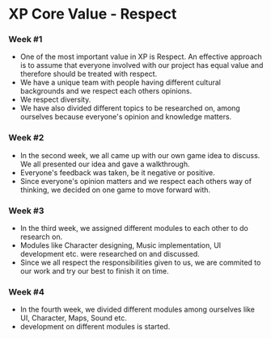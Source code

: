# XP Core Value - Respect

### Week #1
* One of the most important value in XP is Respect. An effective approach is to assume that everyone involved with our project has equal value and therefore should be treated with respect.
* We have a unique team with people having different cultural backgrounds and we respect each others opinions.
* We respect diversity.
* We have also divided different topics to be researched on, among ourselves because everyone's opinion and knowledge matters.

### Week #2
* In the second week, we all came up with our own game idea to discuss. We all presented our idea and gave a walkthrough.
* Everyone's feedback was taken, be it negative or positive.
* Since everyone's opinion matters and we respect each others way of thinking, we decided on one game to move forward with.

### Week #3
* In the third week, we assigned different modules to each other to do research on.
* Modules like Character designing, Music implementation, UI development etc. were researched on and discussed.
* Since we all respect the responsibilities given to us, we are commited to our work and try our best to finish it on time.

### Week #4
* In the fourth week, we divided different modules among ourselves like UI, Character, Maps, Sound etc.
* development on different modules is started.
